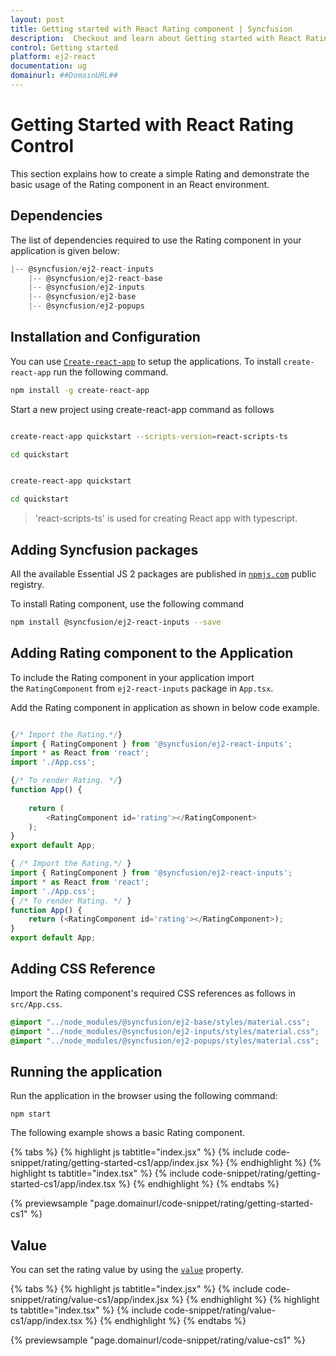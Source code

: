 ```yaml
---
layout: post
title: Getting started with React Rating component | Syncfusion
description:  Checkout and learn about Getting started with React Rating component of Syncfusion Essential JS 2 and more details.
control: Getting started
platform: ej2-react
documentation: ug
domainurl: ##DomainURL##
---
```


# Getting Started with React Rating Control

This section explains how to create a simple Rating and demonstrate the basic usage of the Rating component in an React environment.

## Dependencies

The list of dependencies required to use the Rating component in your application is given below:

```js
|-- @syncfusion/ej2-react-inputs
    |-- @syncfusion/ej2-react-base
    |-- @syncfusion/ej2-inputs
    |-- @syncfusion/ej2-base
    |-- @syncfusion/ej2-popups
```

## Installation and Configuration

You can use [`Create-react-app`](https://github.com/facebookincubator/create-react-app) to setup the applications. To install `create-react-app` run the following command.

```bash
npm install -g create-react-app
```

Start a new project using create-react-app command as follows

```bash

create-react-app quickstart --scripts-version=react-scripts-ts

cd quickstart

```

```bash

create-react-app quickstart

cd quickstart

```

> 'react-scripts-ts' is used for creating React app with typescript.

## Adding Syncfusion packages

All the available Essential JS 2 packages are published in [`npmjs.com`](https://www.npmjs.com/~syncfusionorg) public registry.

To install Rating component, use the following command

```bash
npm install @syncfusion/ej2-react-inputs --save
```

## Adding Rating component to the Application

To include the Rating component in your application import the `RatingComponent` from `ej2-react-inputs` package in `App.tsx`.

Add the Rating component in application as shown in below code example.

```ts

{/* Import the Rating.*/}
import { RatingComponent } from '@syncfusion/ej2-react-inputs';
import * as React from 'react';
import './App.css';

{/* To render Rating. */}
function App() {
  
    return (
        <RatingComponent id='rating'></RatingComponent>
    );
}
export default App;

```

```ts
{ /* Import the Rating.*/ }
import { RatingComponent } from '@syncfusion/ej2-react-inputs';
import * as React from 'react';
import './App.css';
{ /* To render Rating. */ }
function App() {
    return (<RatingComponent id='rating'></RatingComponent>);
}
export default App;
```

## Adding CSS Reference

Import the Rating component's required CSS references as follows in `src/App.css`.

```css
@import "../node_modules/@syncfusion/ej2-base/styles/material.css";
@import "../node_modules/@syncfusion/ej2-inputs/styles/material.css";
@import "../node_modules/@syncfusion/ej2-popups/styles/material.css";
```

## Running the application

Run the application in the browser using the following command:

```
npm start
```

The following example shows a basic Rating component.

{% tabs %}
{% highlight js tabtitle="index.jsx" %}
{% include code-snippet/rating/getting-started-cs1/app/index.jsx %}
{% endhighlight %}
{% highlight ts tabtitle="index.tsx" %}
{% include code-snippet/rating/getting-started-cs1/app/index.tsx %}
{% endhighlight %}
{% endtabs %}

{% previewsample "page.domainurl/code-snippet/rating/getting-started-cs1" %}

## Value

You can set the rating value by using the [`value`](https://ej2.syncfusion.com/react/documentation/api/rating#value) property.

{% tabs %}
{% highlight js tabtitle="index.jsx" %}
{% include code-snippet/rating/value-cs1/app/index.jsx %}
{% endhighlight %}
{% highlight ts tabtitle="index.tsx" %}
{% include code-snippet/rating/value-cs1/app/index.tsx %}
{% endhighlight %}
{% endtabs %}

{% previewsample "page.domainurl/code-snippet/rating/value-cs1" %}
